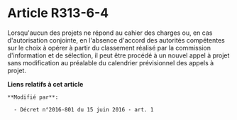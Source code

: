 # Article R313-6-4

Lorsqu'aucun des projets ne répond au cahier des charges ou, en cas d'autorisation conjointe, en l'absence d'accord des
autorités compétentes sur le choix à opérer à partir du classement réalisé par la commission d'information et de sélection,
il peut être procédé à un nouvel appel à projet sans modification au préalable du calendrier prévisionnel des appels à
projet.

**Liens relatifs à cet article**

	**Modifié par**:

	  - Décret n°2016-801 du 15 juin 2016 - art. 1
